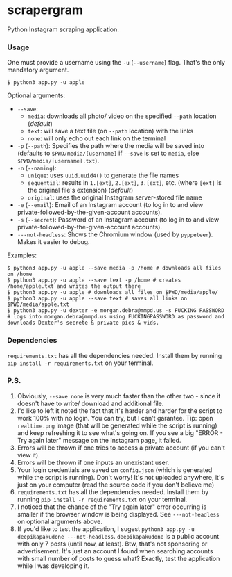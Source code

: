 # scrapergram

Python Instagram scraping application.

### Usage

One must provide a username using the `-u` (`--username`) flag. That's the only mandatory argument.
```shell
$ python3 app.py -u apple
```

Optional arguments:
* `--save`:
    - `media`: downloads all photo/ video on the specified `--path` location (*default*)
    - `text`: will save a text file (on `--path` location) with the links
    - `none`: will only echo out each link on the terminal
* `-p` (`--path`): Specifies the path where the media will be saved into (defaults to `$PWD/media/[username]` if `--save` is set to `media`, else `$PWD/media/[username].txt`).
* `-n` (`--naming`):
    - `unique`: uses `uuid.uuid4()` to generate the file names
    - `sequential`: results in `1.[ext]`, `2.[ext]`, `3.[ext]`, etc. (where `[ext]` is the original file's extension) (*default*)
    - `original`: uses the original Instagram server-stored file name
* `-e` (`--email`): Email of an Instagram account (to log in to and view private-followed-by-the-given-account accounts).
* `-s` (`--secret`): Password of an Instagram account (to log in to and view private-followed-by-the-given-account accounts).
* `---not-headless`: Shows the Chromium window (used by `pyppeteer`). Makes it easier to debug.


Examples:
```shell
$ python3 app.py -u apple --save media -p /home # downloads all files on /home
$ python3 app.py -u apple --save text -p /home # creates /home/apple.txt and writes the output there
$ python3 app.py -u apple # downloads all files on $PWD/media/apple/
$ python3 app.py -u apple --save text # saves all links on $PWD/media/apple.txt
$ python3 app.py -u dexter -e morgan.debra@mmpd.us -s FUCKING PASSWORD # logs into morgan.debra@mmpd.us using FUCKINGPASSWORD as password and downloads Dexter's secrete & private pics & vids.
```

### Dependencies

`requirements.txt` has all the dependencies needed. Install them by running `pip install -r requirements.txt` on your terminal.

### P.S.

1. Obviously, `--save none` is very much faster than the other two - since it doesn't have to write/ download and additional file.
2. I'd like to left it noted the fact that it's harder and harder for the script to work 100% with no login. You can try, but I can't garantee. Tip: open `realtime.png` image (that will be generated while the script is running) and keep refreshing it to see what's going on. If you see a big "ERROR - Try again later" message on the Instagram page, it failed.
3. Errors will be thrown if one tries to access a private account (if you can't view it).
4. Errors will be thrown if one inputs an unexistant user.
5. Your login credentials are saved on `config.json` (which is generated while the script is running). Don't worry! It's not uploaded anywhere, it's just on your computer (read the source code if you don't believe me)
6. `requirements.txt` has all the dependencies needed. Install them by running `pip install -r requirements.txt` on your terminal.
7. I noticed that the chance of the "Try again later" error occurring is smaller if the browser window is being displayed. See `---not-headless` on optional arguments above.
8. If you'd like to test the application, I sugest `python3 app.py -u deepikapakudone ---not-headless`. `deepikapakudone` is a public account with only 7 posts (until now, at least). Btw, that's not sponsoring or advertisement. It's just an account I found when searching accounts with small number of posts to guess what? Exactly, test the application while I was developing it.
